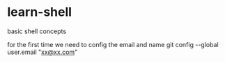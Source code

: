 # learn-shell
basic shell concepts

for the first time we need to config the email and name
git config --global user.email "xx@xx.com"